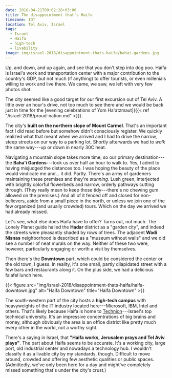 ```yaml
---
date: 2018-04-21T09:02:28+03:00
title: The disappointment that's Haifa
timezone: IDT
location: Tel Aviv, Israel
tags:
  - Israel
  - Haifa
  - high-tech
  - livability
image: img/israel-2018/disappointment-thats-haifa/bahai-gardens.jpg
---
```


Up, and down, and up again, and see that you don't step into dog poo. Haifa is Israel's work and transportation center with a major contribution to the country's GDP, but not much (if anything) to offer tourists, or even millenials willing to work and live there. We came, we saw, we left with very few photos shot.

<!--more-->

The city seemed like a good target for our first excursion out of Tel Aviv. A little over an hour's drive, not too much to see there and we would be back just in time for the [evening celebrations of Yom Ha'atzmaut]({{< ref "/israel-2018/proud-nation.md" >}}).

The city's **built on the northern slope of Mount Carmel**. That's an important fact I did read before but somehow didn't consciously register. We quickly realized what that meant when we arrived and I had to drive the narrow, steep streets on our way to a parking lot. Shortly afterwards we had to *walk* the same way---up or down in nearly 30C heat.

Navigating a mountain slope takes more time, so our primary destination---the **Baha'i Gardens**---took us over half an hour to walk to. Yes, I admit to having misjudged the distances too. I was hoping the beauty of the place would vindicate me and... it did. Partly. There's an army of gardeners maintaining these premises and they're *stunning*. Lush green, interjected with brightly colorful flowerbeds and narrow, orderly pathways cutting through. (They really mean to keep those tidy---there's no chewing gum allowed on the premises.) And all of it fenced off and closed for non-believers, aside from a small piece in the north, or unless we join one of the few organized (and usually crowded) tours. Which on the day we arrived we had already missed.

Let's see, what else does Haifa have to offer? Turns out, not much. The Lonely Planet guide hailed the **Hadar** district as a "garden city", and indeed the streets were pleasantly shaded by rows of trees. The adjacent **Wadi Nisnas** neighborhood is described as a "museum without walls" and we did see a number of neat murals on the way. Neither of these two were, however, particularly engaging or worth a visit by themselves.

Then there's the **Downtown** part, which could be considered the center or the old town, I guess. In reality, it's one small, partly dilapidated street with a few bars and restaurants along it. On the plus side, we had a delicious falafel lunch here.

{{< figure src="img/israel-2018/disappointment-thats-haifa/haifa-downtown.jpg" alt="Haifa Downtown" title="Haifa Downtown" >}}

The south-western part of the city hosts a **high-tech campus** with heavyweights of the IT industry located here---Microsoft, IBM, Intel and others. That's likely because Haifa is home to [Technion](https://www.technion.ac.il/en/home-2/)---Israel's top technical university. It's an impressive concentrations of big brains and money, although obviously the area is an office district like pretty much every other in the world, not a worthy sight.

There's a saying in Israel, that **"Haifa works, Jerusalem prays and Tel Aviv plays"**. The part about Haifa seems to be accurate. It's a working city, large port, old industrial center and nowadays a technology hub. I wouldn't classify it as a livable city by my standards, though. Difficult to move around, crowded and offering few aesthetic qualities or public spaces. (Admittedly, we've only been here for a day and might've completely missed something that's under the city's crust.)
